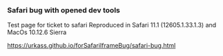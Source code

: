 ### Safari bug with opened dev tools

Test page for ticket to safari
Reproduced in Safari 11.1 (12605.1.33.1.3) and MacOs 10.12.6 Sierra

https://urkass.github.io/forSafariIframeBug/safari-bug.html
